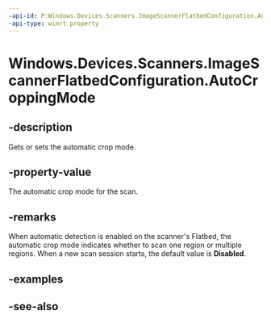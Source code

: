 ----api-id: P:Windows.Devices.Scanners.ImageScannerFlatbedConfiguration.AutoCroppingMode
-api-type: winrt property
---<!-- Property syntaxpublic Windows.Devices.Scanners.ImageScannerAutoCroppingMode AutoCroppingMode { get;  set; }--># Windows.Devices.Scanners.ImageScannerFlatbedConfiguration.AutoCroppingMode## -descriptionGets or sets the automatic crop mode.## -property-valueThe automatic crop mode for the scan.## -remarksWhen automatic detection is enabled on the scanner's Flatbed, the automatic crop mode indicates whether to scan one region or multiple regions. When a new scan session starts, the default value is **Disabled**.## -examples## -see-also